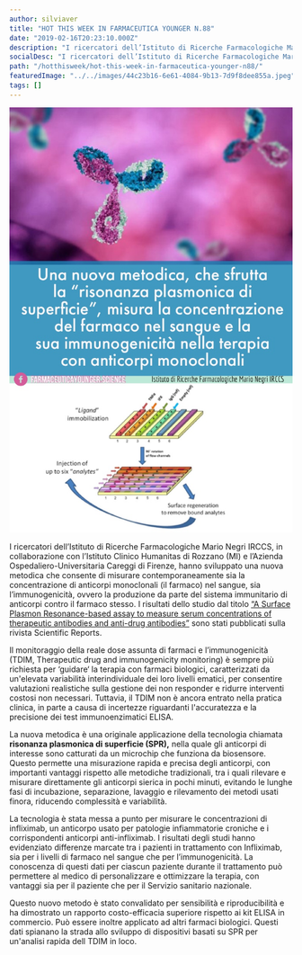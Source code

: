 ```yaml
---
author: silviaver
title: "HOT THIS WEEK IN FARMACEUTICA YOUNGER N.88"
date: "2019-02-16T20:23:10.000Z"
description: "I ricercatori dell’Istituto di Ricerche Farmacologiche Mario Negri IRCCS, in collaborazione con l’Istituto Clinico Humanitas di Rozzano (MI) e l’Azienda Ospedaliero-Universitaria Careggi di Firenze, hanno sviluppato una nuova metodica che consente di misurare contemporaneamente sia la concentrazione di anticorpi monoclonali (il farmaco) nel sangue, sia l’immunogenicità. I risultati dello studio sono stati pubblicati sulla rivista Scientific Reports."
socialDesc: "I ricercatori dell’Istituto di Ricerche Farmacologiche Mario Negri IRCCS, in collaborazione con l’Istituto Clinico Humanitas di Rozzano (MI) e l’Azienda Ospedaliero-Universitaria Careggi di Firenze, hanno sviluppato una nuova metodica che consente di misurare contemporaneamente sia la concentrazione di anticorpi monoclonali (il farmaco) nel sangue, sia l’immunogenicità. I risultati dello studio sono stati pubblicati sulla rivista Scientific Reports."
path: "/hotthisweek/hot-this-week-in-farmaceutica-younger-n88/"
featuredImage: "../../images/44c23b16-6e61-4084-9b13-7d9f8dee855a.jpeg"
tags: []
---
```


![null](../../images/44c23b16-6e61-4084-9b13-7d9f8dee855a.jpeg)

I ricercatori dell’Istituto di Ricerche Farmacologiche Mario Negri IRCCS, in collaborazione con l’Istituto Clinico Humanitas di Rozzano (MI) e l’Azienda Ospedaliero-Universitaria Careggi di Firenze, hanno sviluppato una nuova metodica che consente di misurare contemporaneamente sia la concentrazione di anticorpi monoclonali (il farmaco) nel sangue, sia l’immunogenicità, ovvero la produzione da parte del sistema immunitario di anticorpi contro il farmaco stesso. I risultati dello studio dal titolo [“A Surface Plasmon Resonance-based assay to measure serum concentrations of therapeutic antibodies and anti-drug antibodies”](https://www.nature.com/articles/s41598-018-37950-4) sono stati pubblicati sulla rivista Scientific Reports.

Il monitoraggio della reale dose assunta di farmaci e l’immunogenicità (TDIM, Therapeutic drug and immunogenicity monitoring) è sempre più richiesta per ‘guidare‘ la terapia con farmaci biologici, caratterizzati da un'elevata variabilità interindividuale dei loro livelli ematici, per consentire valutazioni realistiche sulla gestione dei non responder e ridurre interventi costosi non necessari. Tuttavia, il TDIM non è ancora entrato nella pratica clinica, in parte a causa di incertezze riguardanti l'accuratezza e la precisione dei test immunoenzimatici ELISA.

La nuova metodica è una originale applicazione della tecnologia chiamata **risonanza plasmonica di superficie (SPR),** nella quale gli anticorpi di interesse sono catturati da un microchip che funziona da biosensore. Questo permette una misurazione rapida e precisa degli anticorpi, con importanti vantaggi rispetto alle metodiche tradizionali, tra i quali rilevare e misurare direttamente gli anticorpi sierica in pochi minuti, evitando le lunghe fasi di incubazione, separazione, lavaggio e rilevamento dei metodi usati finora, riducendo complessità e variabilità.

La tecnologia è stata messa a punto per misurare le concentrazioni di infliximab, un anticorpo usato per patologie infiammatorie croniche e i corrispondenti anticorpi anti-infliximab. I risultati degli studi hanno evidenziato differenze marcate tra i pazienti in trattamento con Infliximab, sia per i livelli di farmaco nel sangue che per l’immunogenicità. La conoscenza di questi dati per ciascun paziente durante il trattamento può permettere al medico di personalizzare e ottimizzare la terapia, con vantaggi sia per il paziente che per il Servizio sanitario nazionale.

Questo nuovo metodo è stato convalidato per sensibilità e riproducibilità e ha dimostrato un rapporto costo-efficacia superiore rispetto ai kit ELISA in commercio. Può essere inoltre applicato ad altri farmaci biologici. Questi dati spianano la strada allo sviluppo di dispositivi basati su SPR per un'analisi rapida dell TDIM in loco.
